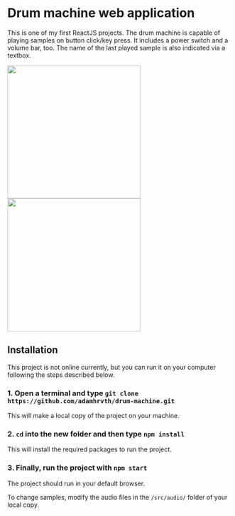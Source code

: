 # Drum machine web application

This is one of my first ReactJS projects. The drum machine is capable of playing samples on button click/key press. It includes a power switch and a volume bar, too. The name of the last played sample is also indicated via a textbox.

<img src="https://user-images.githubusercontent.com/83016858/210379179-08b05a08-8023-4966-bfde-be38b3e12646.png" height="300"><img src="https://user-images.githubusercontent.com/83016858/210379191-693a0f2f-bf66-4bb4-899c-fba7341fc6d5.png" height="300">

## Installation

This project is not online currently, but you can run it on your computer following the steps described below.

### 1. Open a terminal and type `git clone https://github.com/adamhrvth/drum-machine.git` <br/>
This will make a local copy of the project on your machine.

### 2. `cd` into the new folder and then type `npm install` <br/>
This will install the required packages to run the project.

### 3. Finally, run the project with `npm start` <br/>
The project should run in your default browser.

To change samples, modify the audio files in the `/src/audio/` folder of your local copy.

